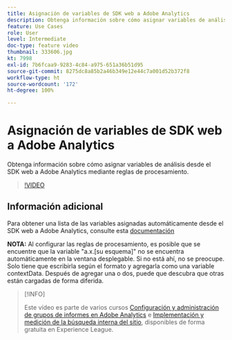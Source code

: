 ```yaml
---
title: Asignación de variables de SDK web a Adobe Analytics
description: Obtenga información sobre cómo asignar variables de análisis desde el SDK web a Adobe Analytics mediante reglas de procesamiento.
feature: Use Cases
role: User
level: Intermediate
doc-type: feature video
thumbnail: 333606.jpg
kt: 7998
exl-id: 7b6fcaa9-9283-4c84-a975-651a36b51d95
source-git-commit: 8275dc8a85b2a46b349e12e44c7a001d52b372f8
workflow-type: ht
source-wordcount: '172'
ht-degree: 100%

---
```


# Asignación de variables de SDK web a Adobe Analytics

Obtenga información sobre cómo asignar variables de análisis desde el SDK web a Adobe Analytics mediante reglas de procesamiento.

>[!VIDEO](https://video.tv.adobe.com/v/333606/?quality=12&learn=on)

## Información adicional

Para obtener una lista de las variables asignadas automáticamente desde el SDK web a Adobe Analytics, consulte esta [documentación](https://experienceleague.adobe.com/docs/experience-platform/edge/data-collection/adobe-analytics/automatically-mapped-vars.html?lang=es)

**NOTA:** Al configurar las reglas de procesamiento, es posible que se encuentre que la variable &quot;a.x.[su esquema]&quot; no se encuentra automáticamente en la ventana desplegable. Si no está ahí, no se preocupe. Solo tiene que escribirla según el formato y agregarla como una variable contextData. Después de agregar una o dos, puede que descubra que otras están cargadas de forma diferida.

>[!INFO]
>
> Este vídeo es parte de varios cursos [Configuración y administración de grupos de informes en Adobe Analytics](https://experienceleague.adobe.com/?recommended=Analytics-A-1-2021.1.administration&amp;lang=es) e [Implementación y medición de la búsqueda interna del sitio](https://experienceleague.adobe.com/?recommended=Analytics-U-1-2021.1.search&amp;lang=es), disponibles de forma gratuita en Experience League.